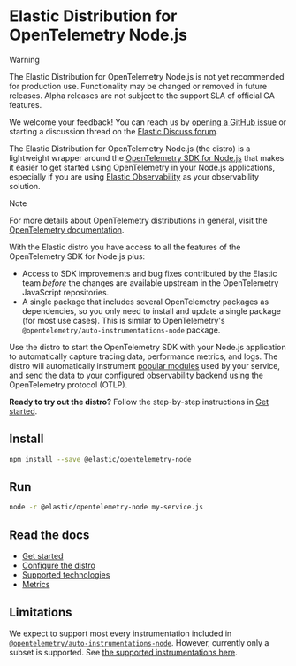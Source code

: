 # Elastic Distribution for OpenTelemetry Node.js

> [!WARNING]
> The Elastic Distribution for OpenTelemetry Node.js is not yet recommended for production use. Functionality may be changed or removed in future releases. Alpha releases are not subject to the support SLA of official GA features.
>
> We welcome your feedback! You can reach us by [opening a GitHub issue](https://github.com/elastic/elastic-otel-node/issues) or starting a discussion thread on the [Elastic Discuss forum](https://discuss.elastic.co/tags/c/observability/apm/58/nodejs).

The Elastic Distribution for OpenTelemetry Node.js (the distro) is a lightweight wrapper around the [OpenTelemetry SDK for Node.js](https://opentelemetry.io/docs/languages/js) that makes it easier to get started using OpenTelemetry in your Node.js applications, especially if you are using [Elastic Observability](https://www.elastic.co/observability) as your observability solution.

> [!NOTE]
> For more details about OpenTelemetry distributions in general, visit the [OpenTelemetry documentation](https://opentelemetry.io/docs/concepts/distributions).

With the Elastic distro you have access to all the features of the OpenTelemetry SDK for Node.js plus:

* Access to SDK improvements and bug fixes contributed by the Elastic team _before_ the changes are available upstream in the OpenTelemetry JavaScript repositories.
* A single package that includes several OpenTelemetry packages as dependencies, so you only need to install and update a single package (for most use cases). This is similar to OpenTelemetry's `@opentelemetry/auto-instrumentations-node` package.

<!-- I don't think we want to highlight this yet -->
<!-- * Providing an eventual easy migration path for customers of our current non-OpenTelemetry-based [Node.js APM agent](https://github.com/elastic/apm-agent-nodejs) to this SDK may be made easier by having our own package entry point. -->

Use the distro to start the OpenTelemetry SDK with your Node.js application to automatically capture tracing data, performance metrics, and logs. The distro will automatically instrument [popular modules](https://github.com/open-telemetry/opentelemetry-js-contrib/tree/main/metapackages/auto-instrumentations-node#supported-instrumentations) used by your service, and send the data to your configured observability backend using the OpenTelemetry protocol (OTLP).

**Ready to try out the distro?** Follow the step-by-step instructions in [Get started](./docs/get-started.md).

## Install

```sh
npm install --save @elastic/opentelemetry-node
```

## Run

```sh
node -r @elastic/opentelemetry-node my-service.js
```

## Read the docs

* [Get started](./docs/get-started.md)
* [Configure the distro](./docs/configure.md)
* [Supported technologies](./docs/supported-technologies.md)
* [Metrics](./docs/metrics.md)

## Limitations

We expect to support most every instrumentation included in [`@opentelemetry/auto-instrumentations-node`](https://github.com/open-telemetry/opentelemetry-js-contrib/tree/main/metapackages/auto-instrumentations-node#supported-instrumentations). However, currently only a subset is supported. See [the supported instrumentations here](./docs/supported-technologies.asciidoc#instrumentations).